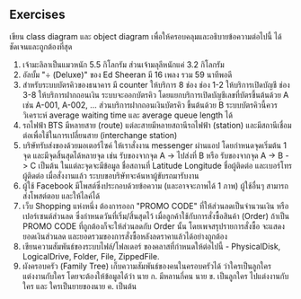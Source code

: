 ## Exercises

เขียน class diagram และ object diagram เพื่อให้ครอบคลุมและอธิบายข้อความต่อไปนี้ ได้ชัดเจนและถูกต้องที่สุด

1. เจ้ามะลิลาเป็นแมวหนัก 5.5 กิโลกรัม ส่วนเจ้ามลุลีหนักแค่ 3.2 กิโลกรัม
1. อัลบั้ม "÷ (Deluxe)" ของ Ed Sheeran มี 16 เพลง รวม 59 นาทีพอดี
1. สำหรับระบบบัตรคิวของธนาคาร มี counter ให้บริการ 8 ช่อง ช่อง 1-2 ให้บริการเปิดบัญชี ช่อง 3-8 ให้บริการฝากถอนเงิน ระบบจะออกบัตรคิว โดยแยกบริการเปิดบัญชีเลขที่บัตรขึ้นต้นด้วย A เช่น A-001, A-002, ... ส่วนบริการฝากถอนเงินบัตรคิว ขึ้นต้นด้วย B ระบบบัตรคิวนี้ควรวิเคราะห์ average waiting time และ average queue length ได้
1. รถไฟฟ้า BTS มีหลายสาย (route) แต่ละสายมีหลายสถานีรถไฟฟ้า (station) และมีสถานีเชื่อมต่อเพื่อใช้ในการเปลี่ยนสาย (interchange station)
1. บริษัทรับส่งของด้วยมอเตอร์ไซค์ ให้เราสั่งงาน messenger ผ่านแอป โดยกำหนดจุดเริ่มต้น 1 จุด และมีจุดสิ้นสุดได้หลายจุด เช่น รับของจากจุด A -> ไปส่งที่ B หรือ รับของจากจุด A -> B -> C เป็นต้น ในแต่ละจุดจะมีข้อมูล ชื่อสถานที่ Latitude Longitude ชื่อผู้ติดต่อ และเบอร์โทรผู้ติดต่อ เมื่อสั่งงานแล้ว ระบบขอบริษัทจะค้นหาผู้ขับรถมารับงาน
1. ผู้ใช้ Facebook มีโพสต์ซึ่งประกอบด้วยข้อความ (และอาจจะภาพได้ 1 ภาพ) ผู้ใช้อื่นๆ สามารถส่งโพสต์ตอบ และให้ไลค์ได้
1. เว็บ Shopping แห่งหนึ่ง ต้องการออก "PROMO CODE" ที่ให้ส่วนลดเป็นจำนวนเงิน หรือเปอร์เซนต์ส่วนลด ซึ่งกำหนดวันที่เริ่ม/สิ้นสุดไว้ เมื่อลูกค้าใช้กับการสั่งซื้อสินค้า (Order) ถ้าเป็น PROMO CODE ที่ถูกต้องก็จะให้ส่วนลดกับ Order นั้น โดยเพจสรุปรายการสั่งซื้อ จะแสดงยอดเงินส่วนลด และยอดรวมของการสั่งซื้อหลังลดราคาแล้วได้อย่างถูกต้อง 
1. เขียนความสัมพันธ์ของระบบไฟล์/โฟลเดอร์ ของคลาสที่กำหนดให้ต่อไปนี้ - PhysicalDisk, LogicalDrive, Folder, File, ZippedFile.
1. ผังครอบครัว (Family Tree) เก็บความสัมพันธ์ของคนในครอบครัวได้ ว่าใครเป็นลูกใคร แต่งงานกับใคร โดยจะต้องให้ข้อมูลได้ว่า นาย ก. มีหลานกี่คน นาย ข. เป็นลูกใคร ไปแต่งงานกับใคร และ ใครเป็นยายของนาย ค. เป็นต้น
